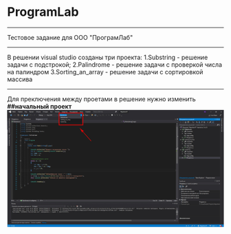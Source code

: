 # ProgramLab
***
Тестовое задание для ООО "ПрограмЛаб"
***
В решении visual studio созданы три проекта:
1.Substring - решение задачи с подстрокой;
2.Palindrome - решение задачи с проверкой числа на палиндром
3.Sorting_an_array - решение задачи с сортировкой массива
***
Для преключения между проетами в решение нужно изменить **##начальный проект**
![screenshot](https://github.com/ezheka/ProgramLab/blob/master/NapoleonIT.jpg)

